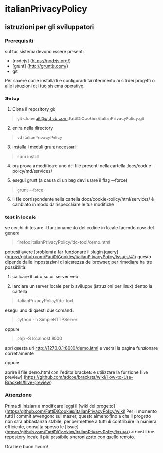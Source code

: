 # italianPrivacyPolicy 
## istruzioni per gli sviluppatori

### Prerequisiti
sul tuo sistema devono essere presenti 
* [nodejs] (https://nodejs.org/)
* [grunt] (http://gruntjs.com/)
* git

Per sapere come installarli e configurarli fai riferimento ai siti dei progetti o alle istruzioni del tuo sistema operativo.

### Setup

1. Clona il repository git
> git clone git@github.com:FattiDiCookies/italianPrivacyPolicy.git

2. entra nella directory
> cd italianPrivacyPolicy

3. installa i moduli grunt necessari 
> npm install

4. ora prova a modificare uno dei file presenti nella cartella docs/cookie-policy/md/services/

5. esegui grunt (a causa di un bug devi usare il flag --force)
> grunt --force 

6. il file corrispondente nella cartella docs/cookie-policy/html/services/ è cambiato in modo da rispecchiare le tue modifiche 

### test in locale
se cerchi di testare il funzionamento del codice in locale facendo cose del genere 
> firefox  italianPrivacyPolicy/fdc-tool/demo.html

potresti avere [problemi a far funzionare il plugin jquery]
(https://github.com/FattiDiCookies/italianPrivacyPolicy/issues/41)
questo dipende dalle impostazioni di sicurezza del browser; per rimediare hai tre possibilità:

1. caricare il tutto su un server web

2. lanciare un server locale per lo sviluppo (istruzioni per linux)
dentro la cartella  
> italianPrivacyPolicy/fdc-tool

esegui uno di questi due comandi:
> python -m SimpleHTTPServer

oppure

>php -S localhost:8000

apri questa url http://127.0.0.1:8000/demo.html e vedrai la pagina funzionare correttamente

oppure 

aprire il file demo.html con l'editor brackets e utilizzare la funzione [live preview] (https://github.com/adobe/brackets/wiki/How-to-Use-Brackets#live-preview)

### Attenzione
Prima di iniziare a modificare leggi il [wiki del progetto] (https://github.com/FattiDiCookies/italianPrivacyPolicy/wiki)
Per il momento tutti i commit avvengono sul master, questo almeno fino a che il progetto non sarà abbastanza stabile, per permettere a tutti di contribuire in maniera efficiente, consulta spesso le [issue] (https://github.com/FattiDiCookies/italianPrivacyPolicy/issues) e tieni il tuo repository locale il più possibile sincronizzato con quello remoto.


Grazie e buon lavoro!
